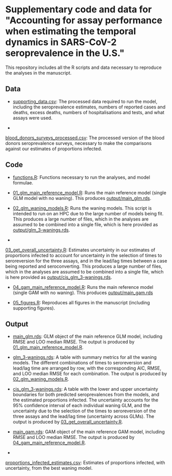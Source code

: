 # Supplementary code and data for "Accounting for assay performance when estimating the temporal dynamics in SARS-CoV-2 seroprevalence in the U.S."

This repository includes all the R scripts and data necessary to reproduce the
analyses in the manuscript. 

## Data

- [supporting_data.csv](data/supporting_data.csv): The processed data required
to run the model, including the seroprevalence estimates, numbers of reported
cases and deaths, excess deaths, numbers of hospitalisations and tests, and
what assays were used.

-
[blood_donors_surveys_processed.csv](data/blood_donors_surveys_processed.csv):
The processed version of the blood donors seroprevalence surveys, necessary to
make the comparisons against our estimates of proportions infected.


## Code

- [functions.R](code/functions.R): Functions necessary to run the analyses, and
model formulae.

- [01_glm_main_reference_model.R](code/seroprevalence_glm_main_model.R): Runs
the main reference model (single GLM model with no waning). This produces
[output/main_glm.rds](output/main_glm.rds).

- [02_glm_waning_models.R](code/seroprevalence_glm_3wanings.R): Runs the waning
models. This script is intended to run on an HPC due to the large number of
models being fit. This produces a large number of files, which in the analyses
are assumed to be combined into a single file, which is here provided as
[output/glm_3-wanings.rds](output/glm_3-wanings.rds).

-
[03_get_overall_uncertainty.R](code/seroprevalence_get_overall_uncertainty.R):
Estimates uncertainty in our estimates of proportions infected to account for
uncertainty in the selection of times to seroreversion for the three assays,
and in the lead/lag times between a case being reported and seroconverting.
This produces a large number of files, which in the analyses are assumed to be
combined into a single file, which is here provided as
[output/cis_glm_3-wanings.rds](output/cis_glm_3-wanings.rds).

- [04_gam_main_reference_model.R](code/seroprevalence_gam_main_model.R): Runs
the main reference model (single GAM with no waning). This produces
[output/main_gam.rds](output/main_gam.rds)

- [05_figures.R](code/figures.R): Reproduces all figures in the manuscript
(including supporting figures).



## Output

- [main_glm.rds](output/main_glm.rds): GLM object of the main reference GLM
model, including RMSE and LOO median RMSE. The output is produced by
[01_glm_main_reference_model.R](code/01_glm_main_reference_model.R).

- [glm_3-wanings.rds](output/glm_3-wanings.rds): A table with summary metrics
for all the waning models. The different combinations of times to seroreversion
and lead/lag time are arranged by row, with the corresponding AIC, RMSE, and
LOO median RMSE for each combination. The output is produced by
[02_glm_waning_models.R](code/02_glm_waning_models.R).

- [cis_glm_3-wanings.rds](output/cis_glm_3-wanings.rds): A table with the lower
and upper uncertainty boundaries for both predicted seroprevalences from the
models, and the estimated proportions infected. The uncertainty accounts for
the 95% confidence interval of each individual waning GLM, and the uncertainty
due to the selection of the times to seroreversion of the three assays and the
lead/lag time (uncertainty across GLMs). The output is produced by
[03_get_overall_uncertainty.R](code/03_get_overall_uncertainty.R).

- [main_gam.rds](output/main_gam.rds): GAM object of the main reference GAM
model, including RMSE and LOO median RMSE. The output is produced by
[04_gam_main_reference_model.R](code/04_gam_main_reference_model.R).

-
[proportions_infected_estimates.csv](output/proportions_infected_estimates.csv):
Estimates of proportions infected, with uncertainty, from the best waning
model.

